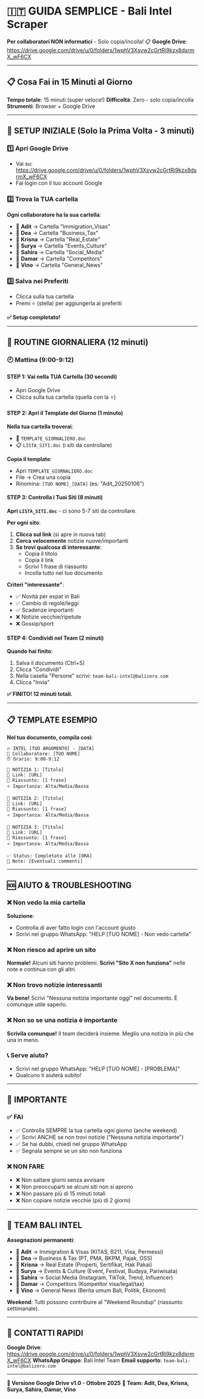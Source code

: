 # 🇮🇹 GUIDA SEMPLICE - Bali Intel Scraper

**Per collaboratori NON informatici** - Solo copia/incolla! 📋
**Google Drive**: https://drive.google.com/drive/u/0/folders/1wphV3Xsvw2cGrtRi9kzx8dsrmX_wF6CX

---

## 📋 Cosa Fai in 15 Minuti al Giorno

**Tempo totale**: 15 minuti (super veloce!)
**Difficoltà**: Zero - solo copia/incolla
**Strumenti**: Browser + Google Drive

---

## 🚀 SETUP INIZIALE (Solo la Prima Volta - 3 minuti)

### 1️⃣ Apri Google Drive
- Vai su: https://drive.google.com/drive/u/0/folders/1wphV3Xsvw2cGrtRi9kzx8dsrmX_wF6CX
- Fai login con il tuo account Google

### 2️⃣ Trova la TUA cartella
**Ogni collaboratore ha la sua cartella**:
- 👤 **Adit** → Cartella "Immigration_Visas"
- 👤 **Dea** → Cartella "Business_Tax"  
- 👤 **Krisna** → Cartella "Real_Estate"
- 👤 **Surya** → Cartella "Events_Culture"
- 👤 **Sahira** → Cartella "Social_Media"
- 👤 **Damar** → Cartella "Competitors"
- 👤 **Vino** → Cartella "General_News"

### 3️⃣ Salva nei Preferiti
- Clicca sulla tua cartella
- Premi ⭐ (stella) per aggiungerla ai preferiti

**✅ Setup completato!**

---

## 📅 ROUTINE GIORNALIERA (12 minuti)

### 🕘 Mattina (9:00-9:12)

#### **STEP 1: Vai nella TUA Cartella (30 secondi)**
- Apri Google Drive
- Clicca sulla tua cartella (quella con la ⭐)

#### **STEP 2: Apri il Template del Giorno (1 minuto)**
**Nella tua cartella troverai**:
- 📝 `TEMPLATE_GIORNALIERO.doc` 
- 📋 `LISTA_SITI.doc` (i siti da controllare)

**Copia il template**:
- Apri `TEMPLATE_GIORNALIERO.doc`
- File → Crea una copia
- Rinomina: `[TUO NOME]_[DATA]` (es: "Adit_20250106")

#### **STEP 3: Controlla i Tuoi Siti (8 minuti)**
**Apri `LISTA_SITI.doc`** - ci sono 5-7 siti da controllare.

**Per ogni sito**:
1. **Clicca sul link** (si apre in nuova tab)
2. **Cerca velocemente** notizie nuove/importanti
3. **Se trovi qualcosa di interessante**:
   - Copia il titolo
   - Copia il link
   - Scrivi 1 frase di riassunto
   - Incolla tutto nel tuo documento

**Criteri "interessante"**:
- ✅ Novità per expat in Bali
- ✅ Cambio di regole/leggi
- ✅ Scadenze importanti
- ❌ Notizie vecchie/ripetute
- ❌ Gossip/sport

#### **STEP 4: Condividi nel Team (2 minuti)**
**Quando hai finito**:
1. Salva il documento (Ctrl+S)
2. Clicca "Condividi" 
3. Nella casella "Persone" scrivi: `team-bali-intel@balizero.com`
4. Clicca "Invia"

**✅ FINITO! 12 minuti totali.**

---

## 📋 TEMPLATE ESEMPIO

**Nel tuo documento, compila così**:

```
🔥 INTEL [TUO ARGOMENTO] - [DATA]
👤 Collaboratore: [TUO NOME]
⏰ Orario: 9:00-9:12

📍 NOTIZIA 1: [Titolo]
🔗 Link: [URL]
📝 Riassunto: [1 frase]
⭐ Importanza: Alta/Media/Bassa

📍 NOTIZIA 2: [Titolo]  
🔗 Link: [URL]
📝 Riassunto: [1 frase]
⭐ Importanza: Alta/Media/Bassa

📍 NOTIZIA 3: [Titolo]
🔗 Link: [URL]
📝 Riassunto: [1 frase]
⭐ Importanza: Alta/Media/Bassa

✅ Status: Completato alle [ORA]
💬 Note: [Eventuali commenti]
```

---

## 🆘 AIUTO & TROUBLESHOOTING

### ❌ Non vedo la mia cartella
**Soluzione**: 
- Controlla di aver fatto login con l'account giusto
- Scrivi nel gruppo WhatsApp: "HELP [TUO NOME] - Non vedo cartella"

### ❌ Non riesco ad aprire un sito
**Normale!** Alcuni siti hanno problemi. **Scrivi "Sito X non funziona"** nelle note e continua con gli altri.

### ❌ Non trovo notizie interessanti
**Va bene!** Scrivi "Nessuna notizia importante oggi" nel documento. È comunque utile saperlo.

### ❌ Non so se una notizia è importante
**Scrivila comunque!** Il team deciderà insieme. Meglio una notizia in più che una in meno.

### 📞 **Serve aiuto?**
- Scrivi nel gruppo WhatsApp: "HELP [TUO NOME] - [PROBLEMA]"
- Qualcuno ti aiuterà subito!

---

## 🎯 IMPORTANTE

### ✅ FAI
- ✅ Controlla SEMPRE la tua cartella ogni giorno (anche weekend)
- ✅ Scrivi ANCHE se non trovi notizie ("Nessuna notizia importante")
- ✅ Se hai dubbi, chiedi nel gruppo WhatsApp
- ✅ Segnala sempre se un sito non funziona

### ❌ NON FARE
- ❌ Non saltare giorni senza avvisare
- ❌ Non preoccuparti se alcuni siti non si aprono
- ❌ Non passare più di 15 minuti totali
- ❌ Non copiare notizie vecchie (più di 2 giorni)

---

## 👥 TEAM BALI INTEL

**Assegnazioni permanenti**:
- 👤 **Adit** → Immigration & Visas (KITAS, B211, Visa, Permessi)
- 👤 **Dea** → Business & Tax (PT, PMA, BKPM, Pajak, OSS)
- 👤 **Krisna** → Real Estate (Properti, Sertifikat, Hak Pakai)
- 👤 **Surya** → Events & Culture (Event, Festival, Budaya, Pariwisata)
- 👤 **Sahira** → Social Media (Instagram, TikTok, Trend, Influencer)
- 👤 **Damar** → Competitors (Kompetitor visa/legal/tax)
- 👤 **Vino** → General News (Berita umum Bali, Politik, Ekonomi)

**Weekend**: Tutti possono contribuire al "Weekend Roundup" (riassunto settimanale).

---

## 📱 CONTATTI RAPIDI

**Google Drive**: https://drive.google.com/drive/u/0/folders/1wphV3Xsvw2cGrtRi9kzx8dsrmX_wF6CX
**WhatsApp Gruppo**: Bali Intel Team
**Email supporto**: `team-bali-intel@balizero.com`

---

**🚀 Versione Google Drive v1.0 - Ottobre 2025**
**👥 Team: Adit, Dea, Krisna, Surya, Sahira, Damar, Vino**